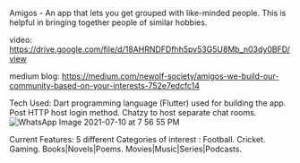 Amigos - An app that lets you get grouped with like-minded people. 
This is helpful in bringing together people of similar hobbies.

video: https://drive.google.com/file/d/18AHRNDFDfhh5pv53G5U8Mb_n03dy0BFD/view

medium blog: https://medium.com/newolf-society/amigos-we-build-our-community-based-on-your-interests-752e7edcfc14

Tech Used:
Dart programming language (Flutter) used for building the app.
Post HTTP host login method.
Chatzy to host separate chat rooms.
![WhatsApp Image 2021-07-10 at 7 56 55 PM](https://user-images.githubusercontent.com/86720578/125170712-ddc2ab80-e1cd-11eb-8f25-0948738f3a21.jpeg)


Current Features: 
5 different Categories of interest :
Football.
Cricket.
Gaming.
Books|Novels|Poems.
Movies|Music|Series|Podcasts.
